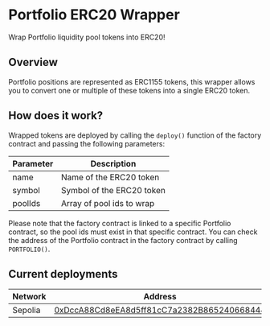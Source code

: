 # Portfolio ERC20 Wrapper

Wrap Portfolio liquidity pool tokens into ERC20!

## Overview

Portfolio positions are represented as ERC1155 tokens, this wrapper allows you to convert one or multiple of these tokens into a single ERC20 token.

## How does it work?

Wrapped tokens are deployed by calling the `deploy()` function of the factory contract and passing the following parameters:

| Parameter | Description |
|---|---|
| name | Name of the ERC20 token |
| symbol | Symbol of the ERC20 token |
| poolIds | Array of pool ids to wrap |

Please note that the factory contract is linked to a specific Portfolio contract, so the pool ids must exist in that specific contract. You can check the address of the Portfolio contract in the factory contract by calling `PORTFOLIO()`.

## Current deployments

| Network | Address |
|---|---|
| Sepolia | [0xDccA88Cd8eEA8d5ff81cC7a2382B865240668444](https://sepolia.etherscan.io/address/0xDccA88Cd8eEA8d5ff81cC7a2382B865240668444) |
